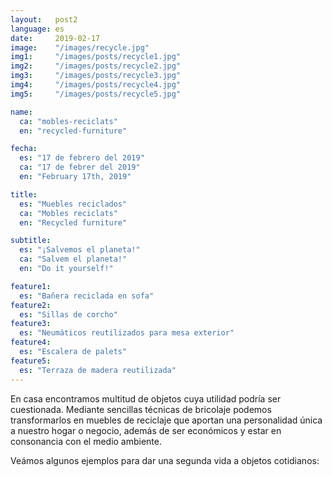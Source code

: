 ```yaml
---
layout:   post2
language: es
date:     2019-02-17
image:    "/images/recycle.jpg"
img1:     "/images/posts/recycle1.jpg"
img2:     "/images/posts/recycle2.jpg"
img3:     "/images/posts/recycle3.jpg"
img4:     "/images/posts/recycle4.jpg"
img5:     "/images/posts/recycle5.jpg"

name:
  ca: "mobles-reciclats"
  en: "recycled-furniture"

fecha:
  es: "17 de febrero del 2019"
  ca: "17 de febrer del 2019"
  en: "February 17th, 2019"

title:
  es: "Muebles reciclados"
  ca: "Mobles reciclats"
  en: "Recycled furniture"

subtitle:
  es: "¡Salvemos el planeta!"
  ca: "Salvem el planeta!"
  en: "Do it yourself!"

feature1:
  es: "Bañera reciclada en sofa"
feature2:
  es: "Sillas de corcho"
feature3:
  es: "Neumáticos reutilizados para mesa exterior"
feature4:
  es: "Escalera de palets"
feature5:
  es: "Terraza de madera reutilizada"
---
```

En casa encontramos multitud de objetos cuya utilidad podría ser cuestionada. Mediante sencillas técnicas de bricolaje podemos transformarlos en muebles de reciclaje que aportan una personalidad única a nuestro hogar o negocio, además de ser económicos y estar en consonancia con el medio ambiente.

Veámos algunos ejemplos para dar una segunda vida a objetos cotidianos:
